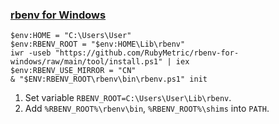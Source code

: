 ### [rbenv for Windows](https://github.com/RubyMetric/rbenv-for-windows)

```pwsh
$env:HOME = "C:\Users\User"
$env:RBENV_ROOT = "$env:HOME\Lib\rbenv"
iwr -useb "https://github.com/RubyMetric/rbenv-for-windows/raw/main/tool/install.ps1" | iex
$env:RBENV_USE_MIRROR = "CN"
& "$ENV:RBENV_ROOT\rbenv\bin\rbenv.ps1" init
```

1. Set variable `RBENV_ROOT=C:\Users\User\Lib\rbenv`.
2. Add `%RBENV_ROOT%\rbenv\bin`, `%RBENV_ROOT%\shims` into `PATH`.